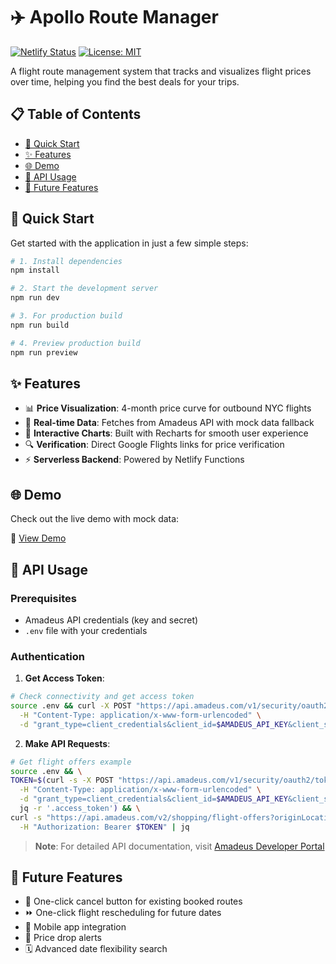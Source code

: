 # ✈️ Apollo Route Manager

[![Netlify Status](https://api.netlify.com/api/v1/badges/your-site-id/deploy-status)](https://app.netlify.com/sites/your-site-name/overview)
[![License: MIT](https://img.shields.io/badge/License-MIT-yellow.svg)](https://opensource.org/licenses/MIT)

A flight route management system that tracks and visualizes flight prices over time, helping you find the best deals for your trips.

## 📋 Table of Contents
- [🚀 Quick Start](#-quick-start)
- [✨ Features](#-features)
- [🌐 Demo](#-demo)
- [🔧 API Usage](#-api-usage)
- [🔮 Future Features](#-future-features)

## 🚀 Quick Start

Get started with the application in just a few simple steps:

```bash
# 1. Install dependencies
npm install

# 2. Start the development server
npm run dev

# 3. For production build
npm run build

# 4. Preview production build
npm run preview
```

## ✨ Features

- 📊 **Price Visualization**: 4-month price curve for outbound NYC flights
- 🔄 **Real-time Data**: Fetches from Amadeus API with mock data fallback
- 📱 **Interactive Charts**: Built with Recharts for smooth user experience
- 🔍 **Verification**: Direct Google Flights links for price verification
- ⚡ **Serverless Backend**: Powered by Netlify Functions

## 🌐 Demo

Check out the live demo with mock data:

🔗 [View Demo](https://6829819a09a0de55357b98eb--apollo-route-manager-0acz9.netlify.app/)

## 🔧 API Usage

### Prerequisites
- Amadeus API credentials (key and secret)
- `.env` file with your credentials

### Authentication

1. **Get Access Token**:

```bash
# Check connectivity and get access token
source .env && curl -X POST "https://api.amadeus.com/v1/security/oauth2/token" \
  -H "Content-Type: application/x-www-form-urlencoded" \
  -d "grant_type=client_credentials&client_id=$AMADEUS_API_KEY&client_secret=$AMADEUS_API_SECRET" | jq
```

2. **Make API Requests**:

```bash
# Get flight offers example
source .env && \
TOKEN=$(curl -s -X POST "https://api.amadeus.com/v1/security/oauth2/token" \
  -H "Content-Type: application/x-www-form-urlencoded" \
  -d "grant_type=client_credentials&client_id=$AMADEUS_API_KEY&client_secret=$AMADEUS_API_SECRET" | \
  jq -r '.access_token') && \
curl -s "https://api.amadeus.com/v2/shopping/flight-offers?originLocationCode=NYC&destinationLocationCode=LAX&departureDate=$(date -v+3m +%Y-%m-%d)&adults=1&nonStop=true&max=1" \
  -H "Authorization: Bearer $TOKEN" | jq
```

> **Note**: For detailed API documentation, visit [Amadeus Developer Portal](https://developers.amadeus.com/my-apps/route-price-manager)

## 🔮 Future Features

- 🎯 One-click cancel button for existing booked routes
- ⏩ One-click flight rescheduling for future dates
- 📱 Mobile app integration
- 🔔 Price drop alerts
- 🗓️ Advanced date flexibility search
